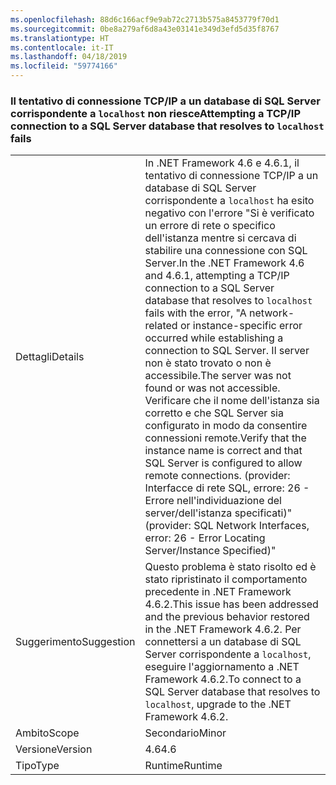 ```yaml
---
ms.openlocfilehash: 88d6c166acf9e9ab72c2713b575a8453779f70d1
ms.sourcegitcommit: 0be8a279af6d8a43e03141e349d3efd5d35f8767
ms.translationtype: HT
ms.contentlocale: it-IT
ms.lasthandoff: 04/18/2019
ms.locfileid: "59774166"
---
```

### <a name="attempting-a-tcpip-connection-to-a-sql-server-database-that-resolves-to-localhost-fails"></a><span data-ttu-id="3d096-101">Il tentativo di connessione TCP/IP a un database di SQL Server corrispondente a `localhost` non riesce</span><span class="sxs-lookup"><span data-stu-id="3d096-101">Attempting a TCP/IP connection to a SQL Server database that resolves to `localhost` fails</span></span>

|   |   |
|---|---|
|<span data-ttu-id="3d096-102">Dettagli</span><span class="sxs-lookup"><span data-stu-id="3d096-102">Details</span></span>|<span data-ttu-id="3d096-103">In .NET Framework 4.6 e 4.6.1, il tentativo di connessione TCP/IP a un database di SQL Server corrispondente a <code>localhost</code> ha esito negativo con l'errore &quot;Si è verificato un errore di rete o specifico dell'istanza mentre si cercava di stabilire una connessione con SQL Server.</span><span class="sxs-lookup"><span data-stu-id="3d096-103">In the .NET Framework 4.6 and 4.6.1, attempting a TCP/IP connection to a SQL Server database that resolves to <code>localhost</code> fails with the error, &quot;A network-related or instance-specific error occurred while establishing a connection to SQL Server.</span></span> <span data-ttu-id="3d096-104">Il server non è stato trovato o non è accessibile.</span><span class="sxs-lookup"><span data-stu-id="3d096-104">The server was not found or was not accessible.</span></span> <span data-ttu-id="3d096-105">Verificare che il nome dell'istanza sia corretto e che SQL Server sia configurato in modo da consentire connessioni remote.</span><span class="sxs-lookup"><span data-stu-id="3d096-105">Verify that the instance name is correct and that SQL Server is configured to allow remote connections.</span></span> <span data-ttu-id="3d096-106">(provider: Interfacce di rete SQL, errore: 26 - Errore nell'individuazione del server/dell'istanza specificati)&quot;</span><span class="sxs-lookup"><span data-stu-id="3d096-106">(provider: SQL Network Interfaces, error: 26 - Error Locating Server/Instance Specified)&quot;</span></span>|
|<span data-ttu-id="3d096-107">Suggerimento</span><span class="sxs-lookup"><span data-stu-id="3d096-107">Suggestion</span></span>|<span data-ttu-id="3d096-108">Questo problema è stato risolto ed è stato ripristinato il comportamento precedente in .NET Framework 4.6.2.</span><span class="sxs-lookup"><span data-stu-id="3d096-108">This issue has been addressed and the previous behavior restored in the .NET Framework 4.6.2.</span></span> <span data-ttu-id="3d096-109">Per connettersi a un database di SQL Server corrispondente a <code>localhost</code>, eseguire l'aggiornamento a .NET Framework 4.6.2.</span><span class="sxs-lookup"><span data-stu-id="3d096-109">To connect to a SQL Server database that resolves to <code>localhost</code>, upgrade to the .NET Framework 4.6.2.</span></span>|
|<span data-ttu-id="3d096-110">Ambito</span><span class="sxs-lookup"><span data-stu-id="3d096-110">Scope</span></span>|<span data-ttu-id="3d096-111">Secondario</span><span class="sxs-lookup"><span data-stu-id="3d096-111">Minor</span></span>|
|<span data-ttu-id="3d096-112">Versione</span><span class="sxs-lookup"><span data-stu-id="3d096-112">Version</span></span>|<span data-ttu-id="3d096-113">4.6</span><span class="sxs-lookup"><span data-stu-id="3d096-113">4.6</span></span>|
|<span data-ttu-id="3d096-114">Tipo</span><span class="sxs-lookup"><span data-stu-id="3d096-114">Type</span></span>|<span data-ttu-id="3d096-115">Runtime</span><span class="sxs-lookup"><span data-stu-id="3d096-115">Runtime</span></span>|
